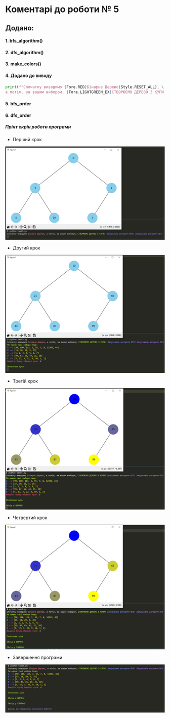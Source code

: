# Коментарі до роботи № 5

## Додано:

#### 1. bfs_algorithm()
#### 2. dfs_algorithm()
#### 3. make_colors()
#### 4. Додано до виводу
 ```python
 print(f"Спочатку виводимо {Fore.RED}Бінарне Дерево{Style.RESET_ALL}, \
а потім, за вашим вибором, {Fore.LIGHTGREEN_EX}СТВОРЮЄМО ДЕРЕВО З КУПИ! {Fore.LIGHTBLUE_EX}Запускаємо алгоритм BFS! {Fore.LIGHTMAGENTA_EX}Запускаємо алгоритм DFS! {Style.RESET_ALL} ")
```
#### 5. bfs_order
#### 6. dfs_order


##### Прінт скрін роботи програми

* Перший крок

![first_step](assets_task5/first_step.png)


* Другий крок

![Second_step](assets_task5/second_step.png)


* Третій крок

![third_step](assets_task5/third_step.png)


* Четвертий крок

![fourth_step](assets_task5/fourth.png)



* Завершення програми

![ending_program](assets_task5/ending_program.png)